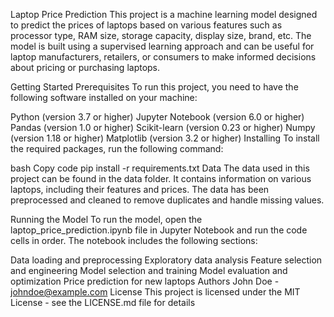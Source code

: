 Laptop Price Prediction
This project is a machine learning model designed to predict the prices of laptops based on various features such as processor type, RAM size, storage capacity, display size, brand, etc. The model is built using a supervised learning approach and can be useful for laptop manufacturers, retailers, or consumers to make informed decisions about pricing or purchasing laptops.

Getting Started
Prerequisites
To run this project, you need to have the following software installed on your machine:

Python (version 3.7 or higher)
Jupyter Notebook (version 6.0 or higher)
Pandas (version 1.0 or higher)
Scikit-learn (version 0.23 or higher)
Numpy (version 1.18 or higher)
Matplotlib (version 3.2 or higher)
Installing
To install the required packages, run the following command:

bash
Copy code
pip install -r requirements.txt
Data
The data used in this project can be found in the data folder. It contains information on various laptops, including their features and prices. The data has been preprocessed and cleaned to remove duplicates and handle missing values.

Running the Model
To run the model, open the laptop_price_prediction.ipynb file in Jupyter Notebook and run the code cells in order. The notebook includes the following sections:

Data loading and preprocessing
Exploratory data analysis
Feature selection and engineering
Model selection and training
Model evaluation and optimization
Price prediction for new laptops
Authors
John Doe - johndoe@example.com
License
This project is licensed under the MIT License - see the LICENSE.md file for details
